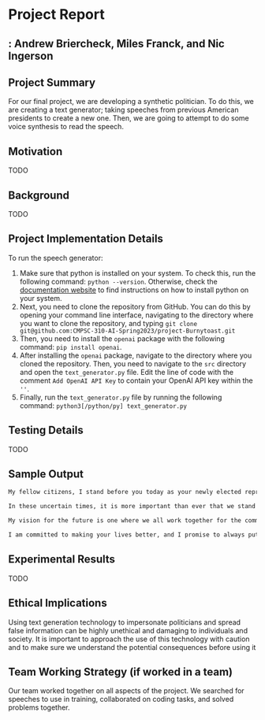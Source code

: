 # Project Report

## : Andrew Briercheck, Miles Franck, and Nic Ingerson

## Project Summary

For our final project, we are developing a synthetic politician. To do this, we are creating a text generator; taking
speeches from previous American presidents to create a new one. Then, we are going to attempt to do some voice synthesis
to read the speech.

## Motivation

TODO

## Background

TODO

## Project Implementation Details

To run the speech generator:

1. Make sure that python is installed on your system. To check this, run the following command: `python --version`. Otherwise, check the [documentation website](https://www.python.org) to find instructions on how to install python on your system.
2. Next, you need to clone the repository from GitHub. You can do this by opening your command line interface, navigating to the directory where you want to clone the repository, and typing `git clone git@github.com:CMPSC-310-AI-Spring2023/project-Burnytoast.git`
3. Then, you need to install the `openai` package with the following command: `pip install openai`.
4. After installing the `openai` package, navigate to the directory where you cloned the repository. Then, you need to navigate to the `src` directory and open the `text_generator.py` file. Edit the line of code with the comment `Add OpenAI API Key` to contain your OpenAI API key within the `''`.
5. Finally, run the `text_generator.py` file by running the following command: `python3[/python/py] text_generator.py`

## Testing Details

TODO

## Sample Output

```cmd
My fellow citizens, I stand before you today as your newly elected representative. I am honoured and humbled by the trust you have placed in me, and I promise to work hard on your behalf.

In these uncertain times, it is more important than ever that we stand together and support one another. I will do everything in my power to make sure that your voices are heard in government.

My vision for the future is one where we all work together for the common good. I believe that we can achieve great things if we put our differences aside and focus on what we have in common.

I am committed to making your lives better, and I promise to always put your interests first. Thank you for your support, and I look forward to serving you in the years to come.
```

## Experimental Results

TODO

## Ethical Implications

Using text generation technology to impersonate politicians and spread false information can be highly unethical and damaging to individuals and society. It is important to approach the use of this technology with caution and to make sure we understand the potential consequences before using it

## Team Working Strategy (if worked in a team)

Our team worked together on all aspects of the project. We searched for speeches to use in training, collaborated on coding tasks, and solved problems together.
